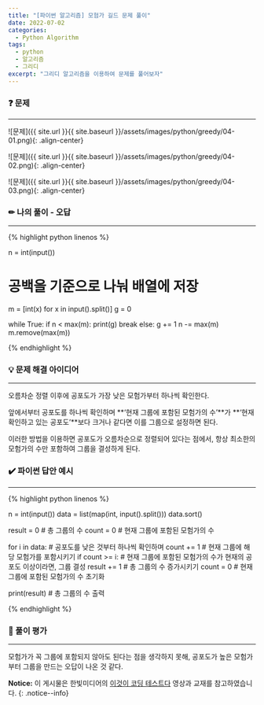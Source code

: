 ```yaml
---
title: "[파이썬 알고리즘] 모험가 길드 문제 풀이"
date: 2022-07-02
categories:
  - Python Algorithm
tags:
  - python
  - 알고리즘
  - 그리디
excerpt: "그리디 알고리즘을 이용하여 문제를 풀어보자"
---
```


### ❓ 문제

---

![문제]({{ site.url }}{{ site.baseurl }}/assets/images/python/greedy/04-01.png){: .align-center}

![문제]({{ site.url }}{{ site.baseurl }}/assets/images/python/greedy/04-02.png){: .align-center}

![문제]({{ site.url }}{{ site.baseurl }}/assets/images/python/greedy/04-03.png){: .align-center}


### ✏ 나의 풀이 - 오답

---

{% highlight python linenos %}

n = int(input())
# 공백을 기준으로 나눠 배열에 저장
m = [int(x) for x in input().split()]
g = 0

while True:
    if n < max(m):
        print(g)
        break
    else:
        g += 1
        n -= max(m)
        m.remove(max(m))

{% endhighlight %}


### 💡 문제 해결 아이디어

---

오름차순 정렬 이후에 공포도가 가장 낮은 모험가부터 하나씩 확인한다.

앞에서부터 공포도를 하나씩 확인하며 **‘현재 그룹에 포함된 모험가의 수’**가 **‘현재 확인하고 있는 공포도’**보다 크거나 같다면 이를 그룹으로 설정하면 된다.

이러한 방법을 이용하면 공포도가 오름차순으로 정렬되어 있다는 점에서, 항상 최소한의 모험가의 수만 포함하여 그룹을 결성하게 된다.


### ✔️ 파이썬 답안 예시

---

{% highlight python linenos %}

n = int(input())
data = list(map(int, input().split()))
data.sort()

result = 0 # 총 그룹의 수
count = 0 # 현재 그룹에 포함된 모험가의 수

for i in data: # 공포도를 낮은 것부터 하나씩 확인하며
		count += 1 # 현재 그룹에 해당 모험가를 포함시키기
		if count >= i: # 현재 그룹에 포함된 모험가의 수가 현재의 공포도 이상이라면, 그룹 결성
				result += 1 # 총 그룹의 수 증가시키기
				count = 0 # 현재 그룹에 포함된 모험가의 수 초기화

print(result) # 총 그룹의 수 출력

{% endhighlight %}


### 💬 풀이 평가

---

모험가가 꼭 그룹에 포함되지 않아도 된다는 점을 생각하지 못해, 공포도가 높은 모험가부터 그룹을 만드는 오답이 나온 것 같다.


**Notice:** 이 게시물은 한빛미디어의 [이것이 코딩 테스트다](youtube.com/watch?v=_TG0hVYJ6D8&feature=youtu.be) 영상과 교재를 참고하였습니다.
{: .notice--info}